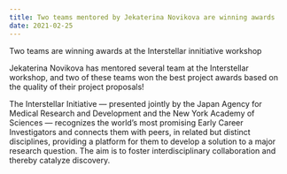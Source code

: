 ```yaml
---
title: Two teams mentored by Jekaterina Novikova are winning awards
date: 2021-02-25
---
```


Two teams are winning awards at the Interstellar innitiative workshop

<!--more-->

Jekaterina Novikova has mentored several team at the Interstellar workshop, and two of these teams won the best project awards based on the quality of their project proposals! 

The Interstellar Initiative ― presented jointly by the Japan Agency for Medical Research and Development and the New York Academy of Sciences ― recognizes the world’s most promising Early Career Investigators and connects them with peers, in related but distinct disciplines, providing a platform for them to develop a solution to a major research question. The aim is to foster interdisciplinary collaboration and thereby catalyze discovery.